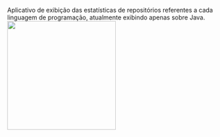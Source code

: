 Aplicativo de exibição das estatísticas de repositórios referentes a cada linguagem de programação, atualmente exibindo apenas sobre Java. 
<img src="https://github.com/leogmsantos/languages-stats/blob/dev/demonstration.gif" width="250" height="250"/>
